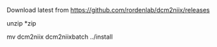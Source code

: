 Download latest from https://github.com/rordenlab/dcm2niix/releases

unzip *zip

mv dcm2niix dcm2niixbatch ../install
